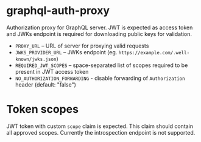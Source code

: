 # graphql-auth-proxy

Authorization proxy for GraphQL server. JWT is expected as access token and JWKs endpoint is required for downloading public keys for validation.

- `PROXY_URL` – URL of server for proxying valid requests
- `JWKS_PROVIDER_URL` – JWKs endpoint (eg. `https://example.com/.well-known/jwks.json`)
- `REQUIRED_JWT_SCOPES` – space-separated list of scopes required to be present in JWT access token
- `NO_AUTHORIZATION_FORWARDING` - disable forwarding of `Authorization` header (default: "false")

# Token scopes

JWT token with custom `scope` claim is expected. This claim should contain all approved scopes.
Currently the introspection endpoint is not supported.
